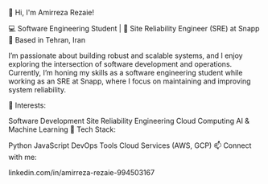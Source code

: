 👋 Hi, I'm Amirreza Rezaie!

💻 Software Engineering Student | 🌟 Site Reliability Engineer (SRE) at Snapp
📍 Based in Tehran, Iran

I’m passionate about building robust and scalable systems, and I enjoy exploring the intersection of software development and operations. Currently, I’m honing my skills as a software engineering student while working as an SRE at Snapp, where I focus on maintaining and improving system reliability.

🚀 Interests:

Software Development
Site Reliability Engineering
Cloud Computing
AI & Machine Learning
🔧 Tech Stack:

Python
JavaScript
DevOps Tools
Cloud Services (AWS, GCP)
📫 Connect with me:

linkedin.com/in/amirreza-rezaie-994503167
